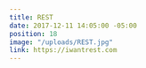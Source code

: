 ```yaml
---
title: REST
date: 2017-12-11 14:05:00 -05:00
position: 18
image: "/uploads/REST.jpg"
link: https://iwantrest.com
---
```


